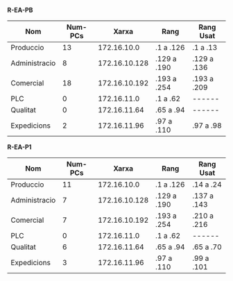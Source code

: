 **R-EA-PB**

|Nom|Num-PCs|Xarxa|Rang|Rang Usat|
|---|---|---|---|---|
|Produccio|	  13|	172.16.10.0|		.1 a .126|	.1 a .13|		
|Administracio|	  8|	172.16.10.128|		.129 a .190|	.129 a .136|		
|Comercial|	  18|	172.16.10.192|		.193 a .254|	.193 a .209|		
|PLC	|	  0|	172.16.11.0|		.1 a .62| ------|		
|Qualitat|	  0|	172.16.11.64|	.65 a .94|  ------|		
|Expedicions|	  2|	172.16.11.96|		.97 a .110|	.97 a .98|

**R-EA-P1**

|Nom|Num-PCs|Xarxa|Rang|Rang Usat|
|---|---|---|---|---|
|Produccio|	  11|	172.16.10.0|		.1 a .126|	.14 a .24|		
|Administracio|	  7|	172.16.10.128|		.129 a .190|	.137 a .143|		
|Comercial|	  7|	172.16.10.192|		.193 a .254|	.210 a .216|		
|PLC	|	  0|	172.16.11.0|		.1 a .62| ------|		
|Qualitat|	  6|	172.16.11.64|	.65 a .94|  .65 a .70|		
|Expedicions|	  3|	172.16.11.96|		.97 a .110|	.99 a .101|

